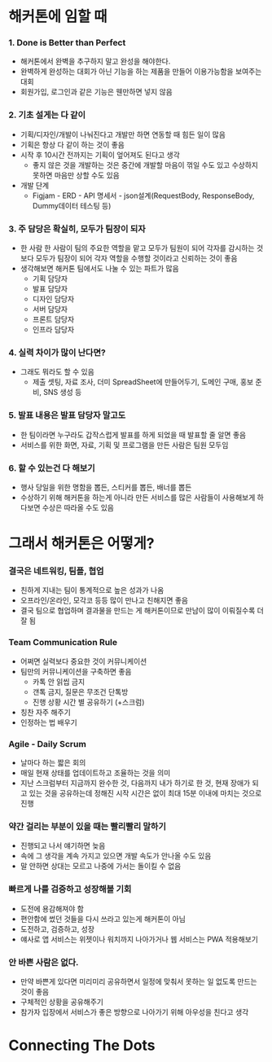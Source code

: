 # 해커톤에 임할 때
### 1. Done is Better than Perfect
- 해커톤에서 완벽을 추구하지 말고 완성을 해야한다.
- 완벽하게 완성하는 대회가 아닌 기능을 하는 제품을 만들어 이용가능함을 보여주는 대회
- 회원가입, 로그인과 같은 기능은 웬만하면 넣지 않음
### 2. 기초 설게는 다 같이
- 기획/디자인/개발이 나눠진다고 개발만 하면 연동할 때 힘든 일이 많음
- 기획은 항상 다 같이 하는 것이 좋음
- 시작 후 10시간 전까지는 기획이 엎어져도 된다고 생각
  - 좋지 않은 것을 개발하는 것은 중간에 개발할 마음이 꺾일 수도 있고 수상하지 못하면 마음만 상할 수도 있음
- 개발 단계
  - Figjam - ERD - API 명세서 - json설계(RequestBody, ResponseBody, Dummy데이터 테스팅 등)
### 3. 주 담당은 확실히, 모두가 팀장이 되자
- 한 사람 한 사람이 팀의 주요한 역할을 맡고 모두가 팀원이 되어 각자를 감시하는 것보다 모두가 팀장이 되어 각자 역할을 수행할 것이라고 신뢰하는 것이 좋음
- 생각해보면 해커톤 팀에서도 나눌 수 있는 파트가 많음
  - 기획 담당자
  - 발표 담당자
  - 디자인 담당자
  - 서버 담당자
  - 프론트 담당자
  - 인프라 담당자
### 4. 실력 차이가 많이 난다면?
- 그래도 뭐라도 할 수 있음
  - 제출 셋팅, 자료 조사, 더미 SpreadSheet에 만들어두기, 도메인 구매, 홍보 준비, SNS 생성 등
### 5. 발표 내용은 발표 담당자 말고도
- 한 팀이라면 누구라도 갑작스럽게 발표를 하게 되었을 때 발표할 줄 알면 좋음
- 서비스를 위한 화면, 자료, 기획 및 프로그램을 만든 사람은 팀원 모두임
### 6. 할 수 있는건 다 해보기
- 행사 당일을 위한 명함을 뽑든, 스티커를 뽑든, 배너를 뽑든
- 수상하기 위해 해커톤을 하는게 아니라 만든 서비스를 많은 사람들이 사용해보게 하다보면 수상은 따라올 수도 있음

# 그래서 해커톤은 어떻게?
### 결국은 네트워킹, 팀플, 협업
- 친하게 지내는 팀이 통계적으로 높은 성과가 나옴
- 오프라인/온라인, 모각코 등등 많이 만나고 친해지면 좋음
- 결국 팀으로 협업하며 결과물을 만드는 게 해커톤이므로 만남이 많이 이뤄질수록 더 잘 됨
### Team Communication Rule
- 어쩌면 실력보다 중요한 것이 커뮤니케이션
- 팀만의 커뮤니케이션을 구축하면 좋음
  - 카톡 안 읽씹 금지
  - 갠톡 금지, 질문은 무조건 단톡방
  - 진행 상황 시간 별 공유하기 (+스크럼)
- 칭찬 자주 해주기
- 인정하는 법 배우기
### Agile - Daily Scrum
- 날마다 하는 짧은 회의
- 매일 현재 상태를 업데이트하고 조율하는 것을 의미
- 지난 스크럼부터 지금까지 완수한 것, 다음까지 내가 하기로 한 것, 현재 장애가 되고 있는 것을 공유하는데 정해진 시작 시간은 없이 최대 15분 이내에 마치는 것으로 진행
### 약간 걸리는 부분이 있을 때는 빨리빨리 말하기
- 진행되고 나서 얘기하면 늦음
- 속에 그 생각을 계속 가지고 있으면 개발 속도가 안나올 수도 있음
- 말 안하면 상대는 모르고 나중에 가서는 돌이킬 수 없음
### 빠르게 나를 검증하고 성장해볼 기회
- 도전에 용감해져야 함
- 편안함에 썼던 것들을 다시 쓰라고 있는게 해커톤이 아님
- 도전하고, 검증하고, 성장
- 얘사로 앱 서비스는 위젯이나 워치까지 나아가거나 웹 서비스는 PWA 적용해보기
### 안 바쁜 사람은 없다.
- 만약 바쁜게 있다면 미리미리 공유하면서 일정에 맞춰서 못하는 일 없도록 만드는 것이 좋음
- 구체적인 상황을 공유해주기
- 참가자 입장에서 서비스가 좋은 방향으로 나아가기 위해 아우성을 친다고 생각
# Connecting The Dots
